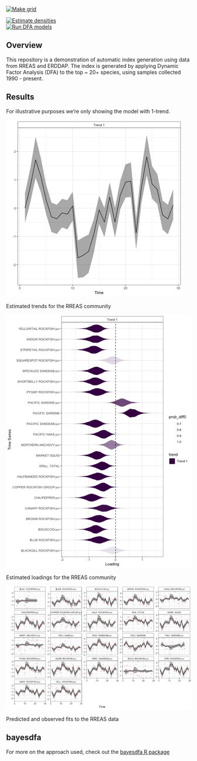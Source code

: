 <!-- README.md is generated from README.Rmd. Please edit that file -->

<!-- badges: start -->

[![Make
grid](https://github.com/ecosystem-state/rreas-auto/workflows/R-make-grid/badge.svg)](https://github.com/ecosystem-state/rreas-auto/actions)

[![Estimate
densities](https://github.com/ecosystem-state/rreas-auto/workflows/R-make-indices/badge.svg)](https://github.com/ecosystem-state/rreas-auto/actions)  
[![Run DFA
models](https://github.com/ecosystem-state/rreas-auto/workflows/R-run-dfa/badge.svg)](https://github.com/ecosystem-state/rreas-auto/actions)
<!-- badges: end -->

## Overview

This repository is a demonstration of automatic index generation using
data from RREAS and ERDDAP. The index is generated by applying Dynamic
Factor Analysis (DFA) to the top \~ 20+ species, using samples collected
1990 - present.

## Results

For illustrative purposes we’re only showing the model with 1-trend.

<div class="figure">

<img src="figures/trends.jpeg" alt="Estimated trends for the RREAS community" width="480" />
<p class="caption">
Estimated trends for the RREAS community
</p>

</div>

<div class="figure">

<img src="figures/loadings.jpeg" alt="Estimated loadings for the RREAS community" width="528" />
<p class="caption">
Estimated loadings for the RREAS community
</p>

</div>

<div class="figure">

<img src="figures/fitted.jpeg" alt="Predicted and observed fits to the RREAS data" width="720" />
<p class="caption">
Predicted and observed fits to the RREAS data
</p>

</div>

## bayesdfa

For more on the approach used, check out the [bayesdfa R
package](https://fate-ewi.github.io/bayesdfa/)
